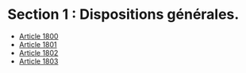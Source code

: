 # Section 1 : Dispositions générales.

- [Article 1800](article-1800.md)
- [Article 1801](article-1801.md)
- [Article 1802](article-1802.md)
- [Article 1803](article-1803.md)
